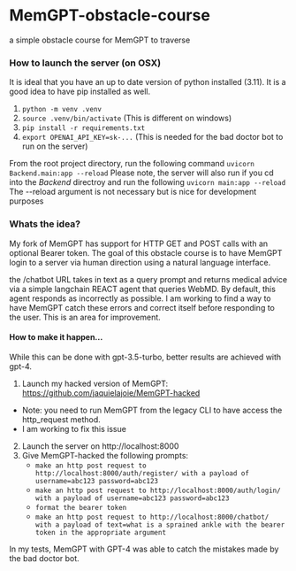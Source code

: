 # MemGPT-obstacle-course
a simple obstacle course for MemGPT to traverse

### How to launch the server (on OSX)
It is ideal that you have an up to date version of python installed (3.11).
It is a good idea to have pip installed as well.

1. ```python -m venv .venv```
2. ```source .venv/bin/activate``` (This is different on windows)
3. ```pip install -r requirements.txt```
4. ```export OPENAI_API_KEY=sk-...``` (This is needed for the bad doctor bot to run on the server)

From the root project directory, run the following command
```uvicorn Backend.main:app --reload```
Please note, the server will also run if you cd into the *Backend* directroy and run the following
```uvicorn main:app --reload```
The --reload argument is not necessary but is nice for development purposes

### Whats the idea?
My fork of MemGPT has support for HTTP GET and POST calls with an optional Bearer token.
The goal of this obstacle course is to have MemGPT login to a server via human direction using a natural language interface.

the /chatbot URL takes in text as a query prompt and returns medical advice via a simple langchain REACT agent that queries WebMD. By default, this agent responds as incorrectly as possible. I am working to find a way to have MemGPT catch these errors and correct itself before responding to the user. This is an area for improvement. 

#### How to make it happen...
While this can be done with gpt-3.5-turbo, better results are achieved with gpt-4.

1. Launch my hacked version of MemGPT: https://github.com/jaquielajoie/MemGPT-hacked
- Note: you need to run MemGPT from the legacy CLI to have access the http_request method.
- I am working to fix this issue
2. Launch the server on http://localhost:8000
3. Give MemGPT-hacked the following prompts:  
    - ```make an http post request to http://localhost:8000/auth/register/ with a payload of username=abc123 password=abc123```  
    - ```make an http post request to http://localhost:8000/auth/login/ with a payload of username=abc123 password=abc123```   
    - ```format the bearer token```  
    - ```make an http post request to http://localhost:8000/chatbot/ with a payload of text=what is a sprained ankle with the bearer token in the appropriate argument```  

In my tests, MemGPT with GPT-4 was able to catch the mistakes made by the bad doctor bot. 
